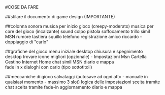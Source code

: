 #COSE DA FARE

##stilare il documento di game design (IMPORTANTE)

##colonna sonora
	musica per inizio gioco (creepy-moderato)
	musica per core del gioco (incalzante)
	sound
		colpo pistola
		soffocamento
		trillo simil MSN
		rumore tastiera
		squillo telefono
	registrazione amico riccardo - doppiaggio di "carlo"


##grafiche del gioco
	menu iniziale desktop
	chiusura e spegnimento desktop
	trovare icone migliori (opzionale) - 
		Impostazioni Msn Cartella  Cestino Internet Home
	chat simil MSN
	diario e mappa	
	fade in x dialoghi con carlo (tipo sottotitoli)


##meccaniche di gioco
	salvataggi (autosave ad ogni atto - manuale in qualsiasi momento -  massimo 3 slot)
	logica delle impostazioni
	scelta tramite chat
	scelta tramite fade-in
	aggiornamento diario e mappa
	
